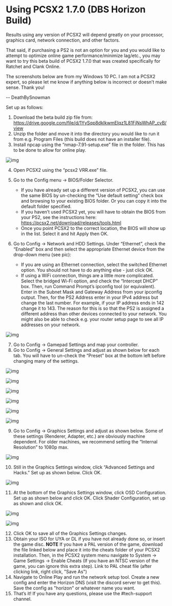# Using PCSX2 1.7.0 (DBS Horizon Build)
Results using any version of PCSX2 will depend greatly on your processor, graphics card, network connection, and other factors.

That said, if purchasing a PS2 is not an option for you and you would like to attempt to optimize online game performance/minimize lag/etc., you may want to try this beta build of PCSX2 1.7.0 that was created specifically for Ratchet and Clank Online.

The screenshots below are from my Windows 10 PC. I am not a PCSX2 expert, so please let me know if anything below is incorrect or doesn’t make sense. Thank you!

-- DeathBySnowman

Set up as follows:
1. Download the beta build zip file from: https://drive.google.com/file/d/1YySqp8dklkwmEIqz1L81FjNsWhAP_cvB/view 
2. Unzip the folder and move it into the directory you would like to run it from e.g. Program Files (this build does not have an installer file).
3. Install npcap using the “nmap-7.91-setup.exe” file in the folder. This has to be done to allow for online play.

![img](https://raw.githubusercontent.com/Horizon-Private-Server/horizon-wiki/main/assets/pcsx2/windows_explorer.png)

4. Open PCSX2 using the “pcsx2 VRR.exe” file.
5. Go to the Config menu → BIOS/Folder Selector.
    - If you have already set up a different version of PCSX2, you can use the same BIOS by un-checking the “Use default setting” check box and browsing to your existing BIOS folder. Or you can copy it into the default folder specified.
    - If you haven’t used PCSX2 yet, you will have to obtain the BIOS from your PS2, see the instructions here: https://pcsx2.net/download/releases/tools.html  
    - Once you point PCSX2 to the correct location, the BIOS will show up in the list. Select it and hit Apply then OK.

6. Go to Config → Network and HDD Settings. Under “Ethernet”, check the “Enabled” box and then select the appropriate Ethernet device from the drop-down menu (see pic):
    - If you are using an Ethernet connection, select the switched Ethernet option. You should not have to do anything else - just click OK.
    - If using a WiFi connection, things are a little more complicated. Select the bridged Wi-Fi option, and check the “Intercept DHCP” box. Then, run Command Prompt’s ipconfig tool (or equivalent). Enter in the Subnet Mask and Gateway Address from your ipconfig output. Then, for the PS2 Address enter in your IPv4 address but change the last number. For example, if your IP address ends in 142 change it to 143. The reason for this is so that the PS2 is assigned a different address than other devices connected to your network. You might also be able to check e.g. your router setup page to see all IP addresses on your network.

![img](https://raw.githubusercontent.com/Horizon-Private-Server/horizon-wiki/main/assets/pcsx2/wired_vs_wireless.png)

7. Go to Config → Gamepad Settings and map your controller.
8. Go to Config → General Settings and adjust as shown below for each tab. You will have to un-check the “Preset” box at the bottom left before changing many of the settings.

![img](https://raw.githubusercontent.com/Horizon-Private-Server/horizon-wiki/main/assets/pcsx2/ee_settings.png)

![img](https://raw.githubusercontent.com/Horizon-Private-Server/horizon-wiki/main/assets/pcsx2/VUs_setting.png)

![img](https://raw.githubusercontent.com/Horizon-Private-Server/horizon-wiki/main/assets/pcsx2/gs_only_setting.png)

![img](https://raw.githubusercontent.com/Horizon-Private-Server/horizon-wiki/main/assets/pcsx2/gs_setting.png)

![img](https://raw.githubusercontent.com/Horizon-Private-Server/horizon-wiki/main/assets/pcsx2/emulation_settings_simple.png)

![img](https://raw.githubusercontent.com/Horizon-Private-Server/horizon-wiki/main/assets/pcsx2/game_fixes.png)

9. Go to Config → Graphics Settings and adjust as shown below. Some of these settings (Renderer, Adapter, etc.) are obviously machine dependent. For older machines, we recommend setting the “Internal Resolution” to 1080p max.

![img](https://raw.githubusercontent.com/Horizon-Private-Server/horizon-wiki/main/assets/pcsx2/graphics_settings.png)

10. Still in the Graphics Settings window, click “Advanced Settings and Hacks.” Set up as shown below. Click OK.

![img](https://raw.githubusercontent.com/Horizon-Private-Server/horizon-wiki/main/assets/pcsx2/adv_settings.png)

11. At the bottom of the Graphics Settings window, click OSD Configuration. Set up as shown below and click OK. Click Shader Configuration, set up as shown and click OK.

![img](https://raw.githubusercontent.com/Horizon-Private-Server/horizon-wiki/main/assets/pcsx2/osd_setting.jpg)

![img](https://raw.githubusercontent.com/Horizon-Private-Server/horizon-wiki/main/assets/pcsx2/shader_setting.png)

12. Click OK to save all of the Graphics Settings changes.
13. Obtain your ISO for UYA or DL if you have not already done so, or insert the game disc.
**NOTE** If you have a PAL version of the game, download the file linked below and place it into the cheats folder of your PCSX2 installation. Then, in the PCSX2 system menu navigate to System -> Game Settings -> Enable Cheats (If you have an NTSC version of the game, you can ignore this extra step).
Link to PAL cheat file (after clicking link, right click, "Save As")
14. Navigate to Online Play and run the network setup tool. Create a new config and enter the Horizon DNS (visit the discord server to get this). Save the config as "horizon" or whatever name you want.
15. That’s it! If you have any questions, please use the #tech-support channel.

